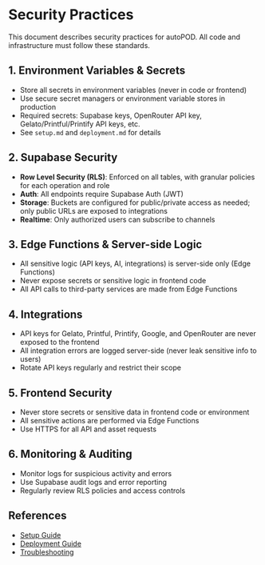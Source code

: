 # Security Practices

This document describes security practices for autoPOD. All code and infrastructure must follow these standards.

## 1. Environment Variables & Secrets
- Store all secrets in environment variables (never in code or frontend)
- Use secure secret managers or environment variable stores in production
- Required secrets: Supabase keys, OpenRouter API key, Gelato/Printful/Printify API keys, etc.
- See `setup.md` and `deployment.md` for details

## 2. Supabase Security
- **Row Level Security (RLS)**: Enforced on all tables, with granular policies for each operation and role
- **Auth**: All endpoints require Supabase Auth (JWT)
- **Storage**: Buckets are configured for public/private access as needed; only public URLs are exposed to integrations
- **Realtime**: Only authorized users can subscribe to channels

## 3. Edge Functions & Server-side Logic
- All sensitive logic (API keys, AI, integrations) is server-side only (Edge Functions)
- Never expose secrets or sensitive logic in frontend code
- All API calls to third-party services are made from Edge Functions

## 4. Integrations
- API keys for Gelato, Printful, Printify, Google, and OpenRouter are never exposed to the frontend
- All integration errors are logged server-side (never leak sensitive info to users)
- Rotate API keys regularly and restrict their scope

## 5. Frontend Security
- Never store secrets or sensitive data in frontend code or environment
- All sensitive actions are performed via Edge Functions
- Use HTTPS for all API and asset requests

## 6. Monitoring & Auditing
- Monitor logs for suspicious activity and errors
- Use Supabase audit logs and error reporting
- Regularly review RLS policies and access controls

## References
- [Setup Guide](setup.md)
- [Deployment Guide](deployment.md)
- [Troubleshooting](troubleshooting.md) 